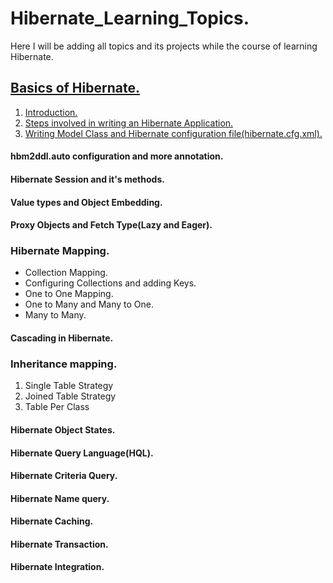 # Hibernate_Learning_Topics.

Here I will be adding all topics and its projects while the course of learning Hibernate.

## [Basics of Hibernate.](https://github.com/Nitesh232/Hibernate_Learning_Topics/tree/main/Basics%20Of%20Hibernate)
  1. [Introduction.](https://github.com/Nitesh232/Hibernate_Learning_Topics/tree/main/Basics%20Of%20Hibernate#introduction)
  2. [Steps involved in writing an Hibernate Application.](https://github.com/Nitesh232/Hibernate_Learning_Topics/tree/main/Basics%20Of%20Hibernate#steps-involved-in-writing-an-hibernate-application)
  3. [Writing Model Class and Hibernate configuration file(hibernate.cfg.xml).](https://github.com/Nitesh232/Hibernate_Learning_Topics/tree/main/Basics%20Of%20Hibernate#writing-modal-class)

#### hbm2ddl.auto configuration and more annotation.

#### Hibernate Session and it's methods.

#### Value types and Object Embedding.

#### Proxy Objects and Fetch Type(Lazy and Eager).

### Hibernate Mapping.
  - Collection Mapping.
  - Configuring Collections and adding Keys.
  - One to One Mapping.
  - One to Many and Many to One.
  - Many to Many.
  
#### Cascading in Hibernate.

### Inheritance mapping.
  1. Single Table Strategy
  2. Joined Table Strategy
  3. Table Per Class 

#### Hibernate Object States.

#### Hibernate Query Language(HQL).

#### Hibernate Criteria Query.

#### Hibernate Name query.

#### Hibernate Caching.

#### Hibernate Transaction.

#### Hibernate Integration.
